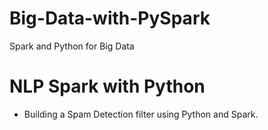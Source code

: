 # Big-Data-with-PySpark
Spark and Python for Big Data


# NLP Spark with Python
  
* Building a Spam Detection filter using Python and Spark. 
